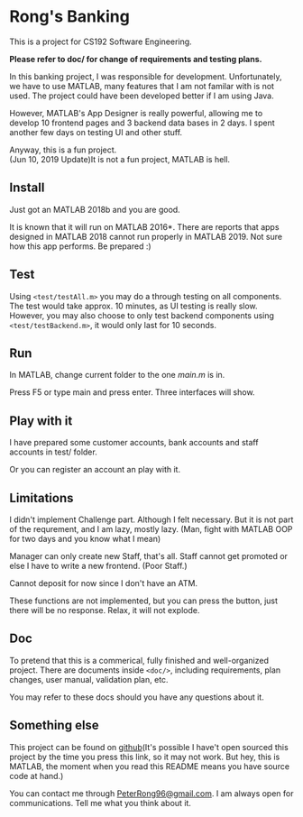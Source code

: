 # Rong's Banking

This is a project for CS192 Software Engineering.

**Please refer to doc/ for change of requirements and testing plans.**

In this banking project, I was responsible for development. Unfortunately, we have to use MATLAB, many features that I am not familar with is not used. The project could have been developed better if I am using Java.

However, MATLAB's App Designer is really powerful, allowing me to develop 10 frontend pages and 3 backend data bases in 2 days. I spent another few days on testing UI and other stuff.

Anyway, this is a fun project.   
(Jun 10, 2019 Update)It is not a fun project, MATLAB is hell.

## Install

Just got an MATLAB 2018b and you are good.

It is known that it will run on MATLAB 2016\*.
There are reports that apps designed in MATLAB 2018 cannot run properly in MATLAB 2019. Not sure how this app performs.
Be prepared :)

## Test

Using `<test/testAll.m>` you may do a through testing on all components.
The test would take approx. 10 minutes, as UI testing is really slow.
However, you may also choose to only test backend components using `<test/testBackend.m>`, it would only last for 10 seconds.

## Run

In MATLAB, change current folder to the one _main.m_ is in.

Press F5 or type main and press enter. Three interfaces will show.

## Play with it

I have prepared some customer accounts, bank accounts and staff accounts in test/ folder. 

Or you can register an account an play with it.

## Limitations

I didn't implement Challenge part. Although I felt necessary. But it is not part of the requrement, and I am lazy, mostly lazy. (Man, fight with MATLAB OOP for two days and you know what I mean)

Manager can only create new Staff, that's all. Staff cannot get promoted or else I have to write a new frontend. (Poor Staff.)

Cannot deposit for now since I don't have an ATM.

These functions are not implemented, but you can press the button, just there will be no response. Relax, it will not explode.

## Doc

To pretend that this is a commerical, fully finished and well-organized project. There are documents inside `<doc/>`, including requirements, plan changes, user manual, validation plan, etc.

You may refer to these docs should you have any questions about it.

## Something else

This project can be found on [github](https://github.com/DataCorrupted/banking)(It's possible I have't open sourced this project by the time you press this link, so it may not work. But hey, this is MATLAB, the moment when you read this README means you have source code at hand.)

You can contact me through PeterRong96@gmail.com.
I am always open for communications. Tell me what you think about it.

